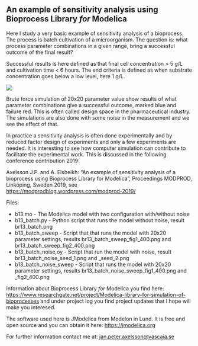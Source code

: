 ## An example of sensitivity analysis using Bioprocess Library _for_ Modelica 

Here I study a very basic example of sensitivity analysis of a bioprocess. The process is batch cultivation of a microorganism. The question is: what process parameter combinations in a given range, bring a successful outcome of the final result? 

Successful results is here defined as that final cell concentration > 5 g/L and  cultivation time < 6 hours. The end criteria is defined as when substrate concentration goes below a low level, here 1 g/L. 

![](br13_batch_sweep_fig2_400.png)

Brute force simulation of 20x20 parameter value show results of what parameter combinations give a successful outcome, marked blue and failure red. This is often called design space in the pharmaceutical industry. The simulations are also done with some noise in the measurement and we see the effect of that.

In practice a sensitivity analysis is often done experimentally and by reduced factor design of experiments and only a few experiments are needed. It is interesting to see how computer simulation can contribute to facilitate the experimental work. This is discussed in the following conference contribution 2019:

Axelsson J.P. and A. Elsheikh: “An example of sensitivity analysis of a bioprocess using Bioprocess Library for Modelica”, Proceedings MODPROD, Linköping, Sweden 2019, see 
https://modprodblog.wordpress.com/modprod-2019/

Files:
 - b13.mo - The Modelica model with two configuration with/without noise
 - b13_batch.py - Python script that runs the model without noise, result br13_batch.png
 - b13_batch_sweep - Script that that runs the model with 20x20 parameter settings, results br13_batch_sweep_fig1_400.png and br13_batch_sweep_fig2_400.png
 - b13_batch_noise,oy - Script that run the model with noise, result br13_batch_noise_seed_1.png and _seed_2.png
 - b13_batch_noise_sweep - Script that runs the model with 20x20 parameter settings, results br13_batch_noise_sweep_fig1_400.png and _fig2_400.png

Information about Bioprocess Library _for_ Modelica you find here: 
https://www.researchgate.net/project/Modelica-library-for-simulation-of-bioprocesses and under project log you find project updates that I hope will make you interesed.

The software used here is JModelica from Modelon in Lund. It is free and open source and you can obtain it here:
https://jmodelica.org 

For further information contact me at: jan.peter.axelsson@vascaia.se

